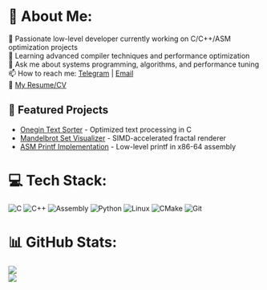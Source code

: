 # 💫 About Me:
🔭 Passionate low-level developer currently working on C/C++/ASM optimization projects  
🌱 Learning advanced compiler techniques and performance optimization  
💬 Ask me about systems programming, algorithms, and performance tuning  
📫 How to reach me: [Telegram](https://t.me/simka_10) | [Email](karatemaksim0110@gmail.com)  
📄 [My Resume/CV](https://github.com/MaxGud10/CV/blob/main/Гудчиков%20Максим%20Павлович%20.pdf)  

## 🚀 Featured Projects
- [Onegin Text Sorter](https://github.com/MaxGud10/onegin) - Optimized text processing in C
- [Mandelbrot Set Visualizer](https://github.com/MaxGud10/Mandelbrot) - SIMD-accelerated fractal renderer
- [ASM Printf Implementation](https://github.com/MaxGud10/PrintfASM) - Low-level printf in x86-64 assembly

# 💻 Tech Stack:
![C](https://img.shields.io/badge/c-%2300599C.svg?style=for-the-badge&logo=c&logoColor=white) 
![C++](https://img.shields.io/badge/c++-%2300599C.svg?style=for-the-badge&logo=c%2B%2B&logoColor=white) 
![Assembly](https://img.shields.io/badge/assembly-%23000000.svg?style=for-the-badge&logo=asm&logoColor=white) 
![Python](https://img.shields.io/badge/python-3670A0?style=for-the-badge&logo=python&logoColor=ffdd54)
![Linux](https://img.shields.io/badge/Linux-FCC624?style=for-the-badge&logo=linux&logoColor=black)
![CMake](https://img.shields.io/badge/CMake-%23008FBA.svg?style=for-the-badge&logo=cmake&logoColor=white)
![Git](https://img.shields.io/badge/git-%23F05033.svg?style=for-the-badge&logo=git&logoColor=white)

# 📊 GitHub Stats:
![](https://github-readme-streak-stats.herokuapp.com/?user=MaxGud10&theme=dark&hide_border=false)<br/>
![](https://github-readme-stats.vercel.app/api/top-langs/?username=MaxGud10&theme=dark&hide_border=false&include_all_commits=true&count_private=true&layout=compact&langs_count=6)
